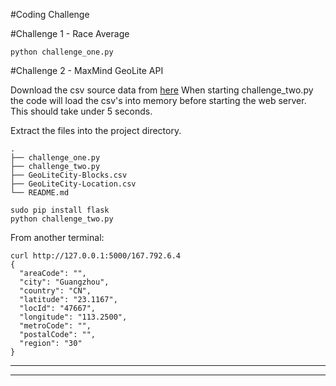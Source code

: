 #Coding Challenge

#Challenge 1 - Race Average

    python challenge_one.py

#Challenge 2 - MaxMind GeoLite API

Download the csv source data from [here](http://geolite.maxmind.com/download/geoip/database/GeoLiteCity_CSV/GeoLiteCity-latest.zip)
When starting challenge_two.py the code will load the csv's into memory before starting the web server.  This should take under 5 seconds.

Extract the files into the project directory.

    .
    ├── challenge_one.py
    ├── challenge_two.py
    ├── GeoLiteCity-Blocks.csv
    ├── GeoLiteCity-Location.csv
    └── README.md

    sudo pip install flask
    python challenge_two.py

From another terminal:

    curl http://127.0.0.1:5000/167.792.6.4
    {
      "areaCode": "",
      "city": "Guangzhou",
      "country": "CN",
      "latitude": "23.1167",
      "locId": "47667",
      "longitude": "113.2500",
      "metroCode": "",
      "postalCode": "",
      "region": "30"
    }

---
---
